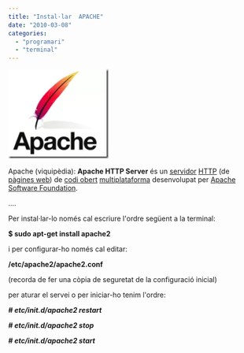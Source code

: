 ```yaml
---
title: "Instal·lar  APACHE"
date: "2010-03-08"
categories: 
  - "programari"
  - "terminal"
---
```


![apache](images/apache-2.png)

Apache (viquipèdia): **Apache HTTP Server** és un [servidor](http://ca.wikipedia.org/wiki/Servidor "Servidor") [HTTP](http://ca.wikipedia.org/wiki/HTTP "HTTP") (de [pàgines web](http://ca.wikipedia.org/wiki/P%C3%A0gina_web "Pàgina web")) de [codi obert](http://ca.wikipedia.org/wiki/Codi_obert "Codi obert") [multiplataforma](http://ca.wikipedia.org/wiki/Multiplataforma "Multiplataforma") desenvolupat per [Apache Software Foundation](http://ca.wikipedia.org/wiki/Apache_Software_Foundation "Apache Software Foundation").

....

Per instal·lar-lo només cal escriure l'ordre següent a la terminal:

**$ sudo apt-get install apache2**

i per configurar-ho només cal editar:

**/etc/apache2/apache2.conf**

(recorda de fer una còpia de seguretat de la configuració inicial)

per aturar el servei o per iniciar-ho tenim l'ordre:

_**\# etc/init.d/apache2 restart**_

_**\# etc/init.d/apache2 stop**_

_**\# etc/init.d/apache2 start**_
